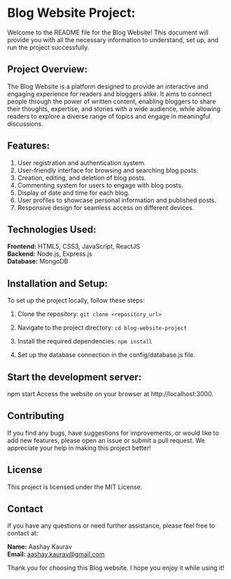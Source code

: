 # Blog Website Project:
Welcome to the README file for the Blog Website! This document will provide you with all the necessary information to understand, set up, and run the project successfully.

## Project Overview:
The Blog Website is a platform designed to provide an interactive and engaging experience for readers and bloggers alike. It aims to connect people through the power of written content, enabling bloggers to share their thoughts, expertise, and stories with a wide audience, while allowing readers to explore a diverse range of topics and engage in meaningful discussions.
## Features:
  1. User registration and authentication system.
  2. User-friendly interface for browsing and searching blog posts.
  3. Creation, editing, and deletion of blog posts.
  4. Commenting system for users to engage with blog posts.
  5. Display of date and time for each blog.
  6. User profiles to showcase personal information and published posts.
  7. Responsive design for seamless access on different devices.
  
## Technologies Used:
  **Frontend:** HTML5, CSS3, JavaScript, ReactJS <br>
  **Backend:** Node.js, Express.js <br>
  **Database:** MongoDB <br>
  
## Installation and Setup:
To set up the project locally, follow these steps:

  1. Clone the repository:
      `git clone <repository_url>`
      
  2. Navigate to the project directory:
      `cd blog-website-project`

  3. Install the required dependencies:
      `npm install`
      
  4. Set up the database connection in the config/database.js file.

## Start the development server:

  npm start
  Access the website on your browser at http://localhost:3000.

## Contributing
If you find any bugs, have suggestions for improvements, or would like to add new features, please open an issue or submit a pull request. We appreciate your help in making this project better!

## License
This project is licensed under the MIT License.

## Contact
If you have any questions or need further assistance, please feel free to contact at:

  **Name:** Aashay Kaurav<br>
  **Email:** aashay.kaurav@gmail.com<br>
  
Thank you for choosing this Blog website. I hope you enjoy it while using it!
